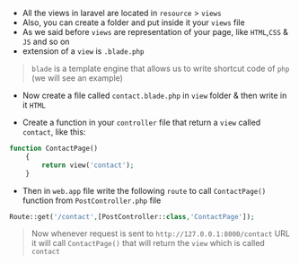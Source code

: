 - All the views in laravel are located in `resource` > `views`
- Also, you can create a folder and put inside it your `views` file
- As we said before `views` are representation of your page, like `HTML`,`CSS` & `JS` and so on
- extension of a `view` is `.blade.php`

> `blade` is a template engine that allows us to write shortcut code of `php` (we will
> see an example)

- Now create a file called `contact.blade.php` in `view` folder & then write in it `HTML`

- Create a function in your `controller` file that return a `view` called `contact`, like this:

````php
function ContactPage()
    {
        return view('contact');
    }
````

- Then in `web.app` file write the following `route` to call `ContactPage()` function from `PostController.php` file

````php
Route::get('/contact',[PostController::class,'ContactPage']);
````

> Now whenever request is sent to `http://127.0.0.1:8000/contact` URL it will call `ContactPage()` that will return
> the `view` which is
> called `contact`

